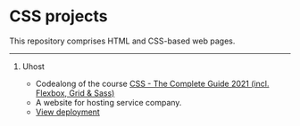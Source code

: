 # CSS projects

This repository comprises HTML and CSS-based web pages.

---

1. Uhost 



    - Codealong of the course [CSS - The Complete Guide 2021 (incl. Flexbox, Grid & Sass)](https://www.udemy.com/course/css-the-complete-guide-incl-flexbox-grid-sass)
    - A website for hosting service company.
    - [View deployment](https://prernn.github.io/website-template/Uhost/)
